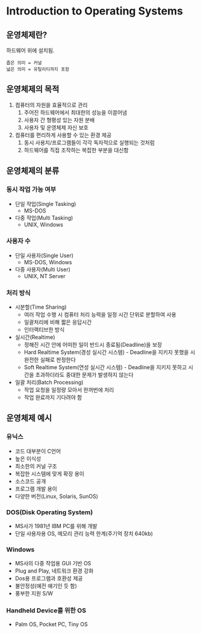 # Introduction to Operating Systems

## 운영체제란?

하드웨어 위에 설치됨.

```
좁은 의미 = 커널
넓은 의미 = 유틸리티까지 포함
```

## 운영체제의 목적

1. 컴퓨터의 자원을 효율적으로 관리
    1. 주어진 하드웨어에서 최대한의 성능을 이끌어냄
    2. 사용자 간 형평성 있는 자원 분배
    3. 사용자 및 운영체제 자신 보호
2. 컴퓨터를 편리하게 사용할 수 있는 환경 제공
    1. 동시 사용지/프로그램들이 각각 독자적으로 실행되는 것처럼
    2. 하드웨어를 직접 조작하는 복잡한 부분을 대신함

## 운영체제의 분류

### 동시 작업 가능 여부

- 단일 작업(Single Tasking)
    - MS-DOS
- 다중 작업(Multi Tasking)
    - UNIX, Windows

### 사용자 수

- 단일 사용자(Single User)
    - MS-DOS, Windows
- 다중 사용자(Multi User)
    - UNIX, NT Server

### 처리 방식
- 시분할(Time Sharing)
  - 여러 작업 수행 시 컴퓨터 처리 능력을 일정 시간 단위로 분할하여 사용
  - 일괄처리에 비해 짧은 응답시간
  - 인터랙티브한 방식
- 실시간(Realtime)
  - 정해진 시간 안에 어떠한 일이 반드시 종료됨(Deadline)을 보장
  - Hard Realtime System(경성 실시간 시스템) - Deadline을 지키지 못했을 시 완전한 실패로 판정한다
  - Soft Realtime System(연성 실시간 시스템) - Deadline을 지키지 못하고 시간을 초과하더라도 중대한 문제가 발생하지 않는다
- 일괄 처리(Batch Processing)
  - 작업 요청을 일정량 모아서 한꺼번에 처리
  - 작업 완료까지 기다려야 함

## 운영체제 예시
### 유닉스
- 코드 대부분이 C언어
- 높은 이식성
- 최소한의 커널 구조
- 복잡한 시스템에 맞게 확장 용이
- 소스코드 공개
- 프로그램 개발 용이
- 다양한 버전(Linux, Solaris, SunOS)

### DOS(Disk Operating System)
- MS사가 1981년 IBM PC를 위해 개발
- 단일 사용자용 OS, 메모리 관리 능력 한계(주기억 장치 640kb)

### Windows
- MS사의 다중 작업용 GUI 기반 OS
- Plug and Play, 네트워크 환경 강화
- Dos용 프로그램과 호환성 제공
- 불안정성(예전 얘기인 듯 함)
- 풍부한 지원 S/W

### Handheld Device를 위한 OS
- Palm OS, Pocket PC, Tiny OS
